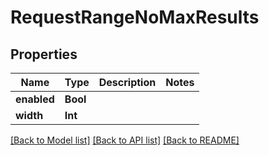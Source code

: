 # RequestRangeNoMaxResults

## Properties
Name | Type | Description | Notes
------------ | ------------- | ------------- | -------------
**enabled** | **Bool** |  | 
**width** | **Int** |  | 

[[Back to Model list]](../README.md#documentation-for-models) [[Back to API list]](../README.md#documentation-for-api-endpoints) [[Back to README]](../README.md)



